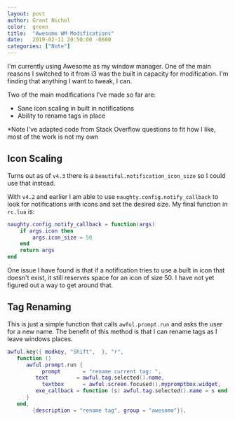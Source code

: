```yaml
---
layout: post
author: Grant Nichol
color:  green
title:  "Awesome WM Modifications"
date:   2019-02-11 20:50:00 -0600
categories: ["Note"]
---
```


I'm currently using Awesome as my window manager. One of the main reasons I switched to it from i3
was the built in capacity for modification. I'm finding that anything I want to tweak, I can.

Two of the main modifications I've made so far are:
   * Sane icon scaling in built in notifications
   * Ability to rename tags in place

\*Note I've adapted code from Stack Overflow questions to fit how I like, most of the work is not my own

## Icon Scaling

Turns out as of `v4.3` there is a `beautiful.notification_icon_size` so I could use that instead.

With `v4.2` and earlier I am able to use `naughty.config.notify_callback` to look for notifications with
icons and set the desired size. My final function in `rc.lua` is:

```lua
naughty.config.notify_callback = function(args)
	if args.icon then
		args.icon_size = 50
	end	
	return args
end
```
One issue I have found is that if a notification tries to use a built in icon that doesn't exist, it
still reserves space for an icon of size 50. I have not yet figured out a way to get around that.

## Tag Renaming

This is just a simple function that calls `awful.prompt.run` and asks the user for a new name.
The benefit of this method is that I can rename tags as I leave windows places.

```lua
awful.key({ modkey, "Shift",  }, "r",
   function ()
      awful.prompt.run {
		   prompt       = "rename current tag: ",
         text         = awful.tag.selected().name,
		   textbox      = awful.screen.focused().mypromptbox.widget,
         exe_callback = function (s) awful.tag.selected().name = s end,
      }
   end,
		{description = "rename tag", group = "awesome"}),
```



